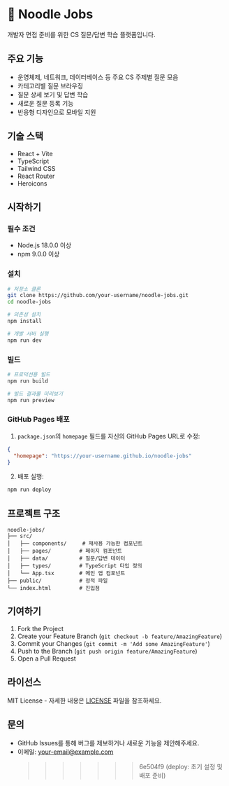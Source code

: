 # 🍜 Noodle Jobs

개발자 면접 준비를 위한 CS 질문/답변 학습 플랫폼입니다.

## 주요 기능

- 운영체제, 네트워크, 데이터베이스 등 주요 CS 주제별 질문 모음
- 카테고리별 질문 브라우징
- 질문 상세 보기 및 답변 학습
- 새로운 질문 등록 기능
- 반응형 디자인으로 모바일 지원

## 기술 스택

- React + Vite
- TypeScript
- Tailwind CSS
- React Router
- Heroicons

## 시작하기

### 필수 조건

- Node.js 18.0.0 이상
- npm 9.0.0 이상

### 설치

```bash
# 저장소 클론
git clone https://github.com/your-username/noodle-jobs.git
cd noodle-jobs

# 의존성 설치
npm install

# 개발 서버 실행
npm run dev
```

### 빌드

```bash
# 프로덕션용 빌드
npm run build

# 빌드 결과물 미리보기
npm run preview
```

### GitHub Pages 배포

1. `package.json`의 `homepage` 필드를 자신의 GitHub Pages URL로 수정:

```json
{
  "homepage": "https://your-username.github.io/noodle-jobs"
}
```

2. 배포 실행:

```bash
npm run deploy
```

## 프로젝트 구조

```
noodle-jobs/
├── src/
│   ├── components/     # 재사용 가능한 컴포넌트
│   ├── pages/         # 페이지 컴포넌트
│   ├── data/          # 질문/답변 데이터
│   ├── types/         # TypeScript 타입 정의
│   └── App.tsx        # 메인 앱 컴포넌트
├── public/            # 정적 파일
└── index.html         # 진입점
```

## 기여하기

1. Fork the Project
2. Create your Feature Branch (`git checkout -b feature/AmazingFeature`)
3. Commit your Changes (`git commit -m 'Add some AmazingFeature'`)
4. Push to the Branch (`git push origin feature/AmazingFeature`)
5. Open a Pull Request

## 라이선스

MIT License - 자세한 내용은 [LICENSE](LICENSE) 파일을 참조하세요.

## 문의

- GitHub Issues를 통해 버그를 제보하거나 새로운 기능을 제안해주세요.
- 이메일: your-email@example.com
  > > > > > > > 6e504f9 (deploy: 초기 설정 및 배포 준비)
